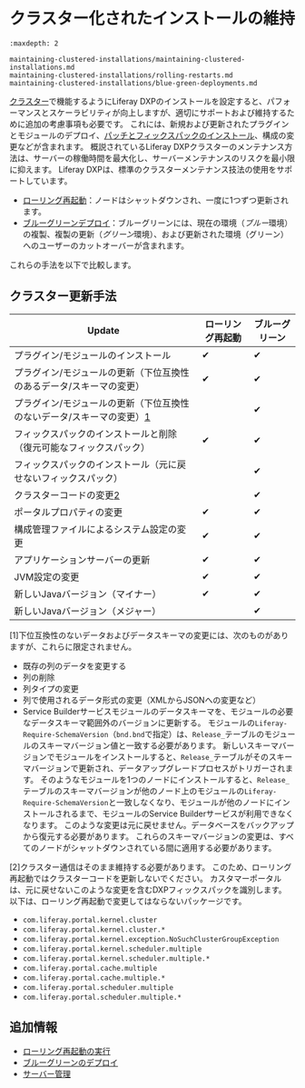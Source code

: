 # クラスター化されたインストールの維持

```{toctree}
:maxdepth: 2

maintaining-clustered-installations/maintaining-clustered-installations.md
maintaining-clustered-installations/rolling-restarts.md
maintaining-clustered-installations/blue-green-deployments.md
```

[クラスター](../setting-up-liferay/clustering-for-high-availability.md)で機能するようにLiferay DXPのインストールを設定すると、パフォーマンスとスケーラビリティが向上しますが、適切にサポートおよび維持するために追加の考慮事項も必要です。 これには、新規および更新されたプラグインとモジュールのデプロイ、[パッチとフィックスパックのインストール](./patching-liferay/patching-liferay.md)、構成の変更などが含まれます。 概説されているLiferay DXPクラスターのメンテナンス方法は、サーバーの稼働時間を最大化し、サーバーメンテナンスのリスクを最小限に抑えます。 Liferay DXPは、標準のクラスターメンテナンス技法の使用をサポートしています。

  - [ローリング再起動](./maintaining-clustered-installations/rolling-restarts.md)：ノードはシャットダウンされ、一度に1つずつ更新されます。
  - [ブルーグリーンデプロイ](./maintaining-clustered-installations/blue-green-deployments.md)：ブルーグリーンには、現在の環境（*ブルー*環境）の複製、複製の更新（*グリーン*環境）、および更新された環境（グリーン）へのユーザーのカットオーバーが含まれます。

これらの手法を以下で比較します。

## クラスター更新手法

| Update                                       | ローリング再起動 | ブルーグリーン |
| -------------------------------------------- | -------- | ------- |
| プラグイン/モジュールのインストール                           | ✔        | ✔       |
| プラグイン/モジュールの更新（下位互換性のあるデータ/スキーマの変更）          | ✔        | ✔       |
| プラグイン/モジュールの更新（下位互換性のないデータ/スキーマの変更）[1](#one) |          | ✔       |
| フィックスパックのインストールと削除（復元可能なフィックスパック）            | ✔        | ✔       |
| フィックスパックのインストール（元に戻せないフィックスパック）              |          | ✔       |
| クラスターコードの変更[2](#two)                         |          | ✔       |
| ポータルプロパティの変更                                 | ✔        | ✔       |
| 構成管理ファイルによるシステム設定の変更                         | ✔        | ✔       |
| アプリケーションサーバーの更新                              | ✔        | ✔       |
| JVM設定の変更                                     | ✔        | ✔       |
| 新しいJavaバージョン（マイナー）                           | ✔        | ✔       |
| 新しいJavaバージョン（メジャー）                           |          | ✔       |

\[<a name="one">1</a>\]下位互換性のないデータおよびデータスキーマの変更には、次のものがありますが、これらに限定されません。

  - 既存の列のデータを変更する
  - 列の削除
  - 列タイプの変更
  - 列で使用されるデータ形式の変更（XMLからJSONへの変更など）
  - Service Builderサービスモジュールのデータスキーマを、モジュールの必要なデータスキーマ範囲外のバージョンに更新する。 モジュールの`Liferay-Require-SchemaVersion`（`bnd.bnd`で指定）は、`Release_`テーブルのモジュールのスキーマバージョン値と一致する必要があります。 新しいスキーマバージョンでモジュールをインストールすると、`Release_`テーブルがそのスキーマバージョンで更新され、データアップグレードプロセスがトリガーされます。 そのようなモジュールを1つのノードにインストールすると、`Release_`テーブルのスキーマバージョンが他のノード上のモジュールの`Liferay-Require-SchemaVersion`と一致しなくなり、モジュールが他のノードにインストールされるまで、モジュールのService Builderサービスが利用できなくなります。 このような変更は元に戻せません。データベースをバックアップから復元する必要があります。 これらのスキーマバージョンの変更は、すべてのノードがシャットダウンされている間に適用する必要があります。

\[<a name="two">2</a>\]クラスター通信はそのまま維持する必要があります。 このため、ローリング再起動ではクラスターコードを更新しないでください。 カスタマーポータルは、元に戻せないこのような変更を含むDXPフィックスパックを識別します。 以下は、ローリング再起動で変更してはならないパッケージです。

  - `com.liferay.portal.kernel.cluster`
  - `com.liferay.portal.kernel.cluster.*`
  - `com.liferay.portal.kernel.exception.NoSuchClusterGroupException`
  - `com.liferay.portal.kernel.scheduler.multiple`
  - `com.liferay.portal.kernel.scheduler.multiple.*`
  - `com.liferay.portal.cache.multiple`
  - `com.liferay.portal.cache.multiple.*`
  - `com.liferay.portal.scheduler.multiple`
  - `com.liferay.portal.scheduler.multiple.*`

## 追加情報

  - [ローリング再起動の実行](./maintaining-clustered-installations/rolling-restarts.md)
  - [ブルーグリーンのデプロイ](./maintaining-clustered-installations/blue-green-deployments.md)
  - [サーバー管理](../../system-administration/using-the-server-administration-panel/using-the-server-administration-panel.md)